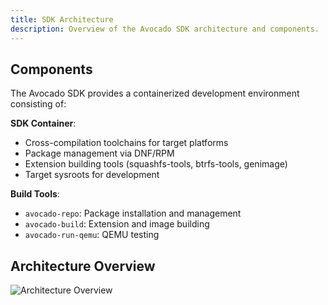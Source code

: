 ```yaml
---
title: SDK Architecture
description: Overview of the Avocado SDK architecture and components.
---
```


## Components

The Avocado SDK provides a containerized development environment consisting of:

**SDK Container**:
- Cross-compilation toolchains for target platforms
- Package management via DNF/RPM
- Extension building tools (squashfs-tools, btrfs-tools, genimage)
- Target sysroots for development

**Build Tools**:
- `avocado-repo`: Package installation and management
- `avocado-build`: Extension and image building
- `avocado-run-qemu`: QEMU testing

## Architecture Overview

![Architecture Overview](/img/arch-over.png)
